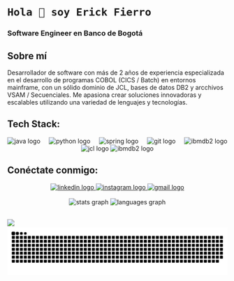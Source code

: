 # `Hola 👋 soy Erick Fierro`

### Software Engineer en Banco de Bogotá

## Sobre mí
Desarrollador de software con más de 2 años de experiencia especializada en el desarrollo de programas COBOL (CICS / Batch) en entornos mainframe, con un sólido dominio de JCL, bases de datos DB2 y arcchivos VSAM / Secuenciales. Me apasiona crear soluciones innovadoras y escalables utilizando una variedad de lenguajes y tecnologías.

## Tech Stack:
<div align="center">
  <img src="https://skillicons.dev/icons?i=java" height="40" alt="java logo"  />
  <img width="12" />
  <img src="https://skillicons.dev/icons?i=py" height="40" alt="python logo"  />
  <img width="12" />
  <img src="https://skillicons.dev/icons?i=spring" height="40" alt="spring logo"  />
  <img width="12" />
  <img src="https://skillicons.dev/icons?i=git" height="40" alt="git logo"  />
  <img width="12" />
  <img src="https://img.shields.io/badge/COBOL-2C2D72?logo=ibmdb2&logoColor=white&style=for-the-badge" height="40" alt="ibmdb2 logo"  />
  <img src="https://img.shields.io/badge/JCL-6DB33F?logo=jcl&logoColor=white&style=for-the-badge" height="40" alt="jcl logo"  />
  <img src="https://img.shields.io/badge/IBM DB2-0033A0?logo=ibmdb2&logoColor=white&style=for-the-badge" height="40" alt="ibmdb2 logo"  />
</div>

## Conéctate conmigo:
<div align="center">
  <a href="https://linkedin.com/in/erick-stiven-fierro-perdomo" target="_blank">
    <img src="https://raw.githubusercontent.com/maurodesouza/profile-readme-generator/master/src/assets/icons/social/linkedin/default.svg" width="52" height="40" alt="linkedin logo"  />
  </a>
  <a href="https://www.instagram.com/erickfierr/" target="_blank">
    <img src="https://raw.githubusercontent.com/maurodesouza/profile-readme-generator/master/src/assets/icons/social/instagram/default.svg" width="52" height="40" alt="instagram logo"  />
  </a>
  <a href="mailto:fierroperdomoerickstiven@gmail.com" target="_blank">
    <img src="https://raw.githubusercontent.com/maurodesouza/profile-readme-generator/master/src/assets/icons/social/gmail/default.svg" width="52" height="40" alt="gmail logo"  />
  </a>
</div>

<br>

<div align="center">
  <img src="https://github-readme-stats.vercel.app/api?username=erickfierro&hide_title=false&hide_rank=false&show_icons=true&include_all_commits=true&count_private=true&disable_animations=false&theme=dark&locale=es&hide_border=true&order=1&custom_title=Estadisticas" height="150" alt="stats graph"  />
  <img src="https://github-readme-stats.vercel.app/api/top-langs?username=erickfierro&locale=es&hide_title=false&layout=compact&card_width=320&langs_count=6&theme=dark&hide_border=true&order=2" height="150" alt="languages graph"  />
</div>

<br>

![](https://quotes-github-readme.vercel.app/api?type=horizontal&theme=radical)
<img src="https://raw.githubusercontent.com/erickfierro/erickfierro/output/snake.svg" alt="Snake animation" />
